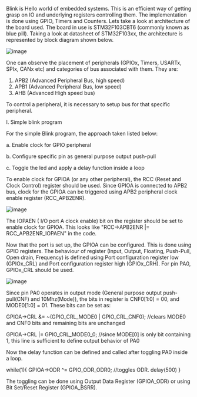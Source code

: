 Blink is Hello world of embedded systems. This is an efficient way of getting grasp on IO and underlying registers controlling them.
The implementation is done using GPIO, Timers and Counters. Lets take a look at architecture of the board
used.
The board in use is STM32F103CBT6 (commonly known as blue pill). Taking a look at datasheet of STM32F103xx,
the architecture is represented by block diagram shown below.

![image](https://github.com/user-attachments/assets/d72cdacb-6168-43aa-867d-49f0161045a3)

One can observe the placement of peripherals (GPIOx, Timers, USARTx, SPIx, CANx etc) and categories of bus associated with them. They are:
1. APB2 (Advanced Peripheral Bus, high speed)
2. APB1 (Advanced Peripheral Bus, low speed)
3. AHB (Advanced High speed bus)

To control a peripheral, it is necessary to setup bus for that specific peripheral.

I. Simple blink program

For the simple Blink program, the approach taken listed below:

  a. Enable clock for GPIO peripheral
  
  b. Configure specific pin as general purpose output push-pull
  
  c. Toggle the led and apply a delay function inside a loop

To enable clock for GPIOA (or any other peripheral), the RCC (Reset and Clock Control) register should be used.
Since GPIOA is connected to APB2 bus, clock for the GPIOA can be triggered using APB2 peripheral clock enable register (RCC_APB2ENR).

![image](https://github.com/user-attachments/assets/a7a44e9c-6a58-4277-9c6d-6850adb111b1)

The IOPAEN ( I/O port A clock enable) bit on the register should be set to enable clock for GPIOA. This looks like "RCC->APB2ENR |= RCC_APB2ENR_IOPAEN" in the code.


Now that the port is set up, the GPIOA can be configured. This is done using GPIO registers. The behaviour of register (Input, Output, Floating, Push-Pull, Open drain, Frequency)
is defined using Port configuration register low (GPIOx_CRL) and Port configuration register high (GPIOx_CRH). For pin PA0, GPIOx_CRL should be used.

![image](https://github.com/user-attachments/assets/61e712cb-e39b-4c74-8929-5ed9383c7b3a)

Since pin PA0 operates in output mode (General purpose output push-pull(CNF) and 10Mhz(Mode)), the bits in register
is CNF0[1:0] = 00, and MODE0[1:0] = 01. These bits can be set as:

  GPIOA->CRL &= ~(GPIO_CRL_MODE0 | GPIO_CRL_CNF0); //clears MODE0 and CNF0 bits and remaining bits are unchanged
  
  GPIOA->CRL |= GPIO_CRL_MODE0_0; //since MODE[0] is only bit containing 1, this line is sufficient to define output behavior of PA0

 Now the delay function can be defined and called after toggling PA0 inside a loop.

 while(1){
		GPIOA->ODR ^= GPIO_ODR_ODR0;  //toggles ODR.
		delay(500)
	}

The toggling can be done using Output Data Register (GPIOA_ODR) or using Bit Set/Reset Register (GPIOA_BSRR). 
